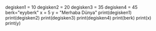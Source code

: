 degisken1 = 10
degisken2 = 20
degisken3 = 35
degisken4 = 45
berk="eyyberk"
x = 5
y = "Merhaba Dünya"
print(degisken1)
print(degisken2)
print(degisken3)
print(degisken4)
print(berk)
print(x)
print(y)
